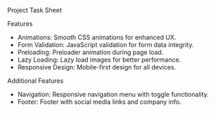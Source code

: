 Project Task Sheet

Features

- Animations: Smooth CSS animations for enhanced UX.
- Form Validation: JavaScript validation for form data integrity.
- Preloading: Preloader animation during page load.
- Lazy Loading: Lazy load images for better performance.
- Responsive Design: Mobile-first design for all devices.

Additional Features

- Navigation: Responsive navigation menu with toggle functionality.
- Footer: Footer with social media links and company info.
